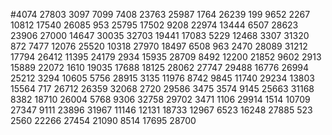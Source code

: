 #4074
27803
3097
7099
7408
23763
25987
1764
26239
199
9652
2267
10812
17540
26085
953
25795
17502
9208
22974
13444
6507
28623
23906
27000
14647
30035
32703
19441
17083
5229
12468
3307
31320
872
7477
12076
25520
10318
27970
18497
6508
963
2470
28089
31212
17794
26412
11395
24179
2934
15935
28709
8492
12200
21852
9602
2913
15889
22072
1610
19035
17688
18125
28062
27747
29488
16776
26994
25212
3294
10605
5756
28915
3135
11976
8742
9845
11740
29234
13803
15564
717
26712
26359
32068
2720
29586
3475
3574
9145
25663
31168
8382
18710
26004
5768
9306
32758
29702
3471
1106
29914
1514
10709
27347
9111
23896
31967
11146
12131
18733
12967
6523
16248
27885
523
2560
22266
27454
21090
8514
17695
28700
